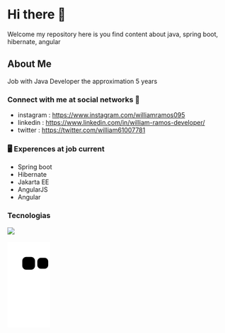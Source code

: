 # Hi there 👋
Welcome my repository here is you find content about java, spring boot, hibernate, angular
## About Me
Job with Java Developer the approximation 5 years 

### Connect with me at social networks 🤝
- instagram : https://www.instagram.com/williamramos095
- linkedin : https://www.linkedin.com/in/william-ramos-developer/
- twitter : https://twitter.com/william61007781
### 🖥 Experences at job current 
- Spring boot
- Hibernate
- Jakarta EE
- AngularJS
- Angular

### Tecnologias
<img src="https://cdn.jsdelivr.net/gh/devicons/devicon/icons/java/java-original.svg" width="45px" heigth="45px" />

![snake gif](https://github.com/williamcostaramos/williamcostaramos/blob/output/github-contribution-grid-snake.svg)



